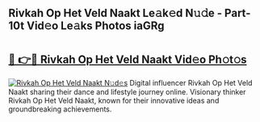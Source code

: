 ## Rivkah Op Het Veld Naakt Le𝚊k𝚎d N𝚞𝚍e - Part-10t Vid𝚎o Le𝚊ks Photos iaGRg

# <h2><a href="http://fb6w61x.evod.top/?m=Rivkah+Op+Het+Veld+Naakt">🔗 👉🔴 Rivkah Op Het Veld Naakt Vid𝚎o Ph𝚘t𝚘s</a></h2>

[![Rivkah Op Het Veld Naakt N𝚞d𝚎s](https://i.imgur.com/8V9OHl7.gif)](http://fb6w61x.evod.top/?m=Rivkah+Op+Het+Veld+Naakt)
Digital influencer Rivkah Op Het Veld Naakt sharing their dance and lifestyle journey online. Visionary thinker Rivkah Op Het Veld Naakt, known for their innovative ideas and groundbreaking achievements. 

